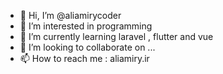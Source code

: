 - 👋 Hi, I’m @aliamirycoder
- 👀 I’m interested in programming 
- 🌱 I’m currently learning laravel , flutter and vue
- 💞️ I’m looking to collaborate on ...
- 📫 How to reach me : aliamiry.ir

<!---
aliamirycoder/aliamirycoder is a ✨ special ✨ repository because its `README.md` (this file) appears on your GitHub profile.
You can click the Preview link to take a look at your changes.
--->
